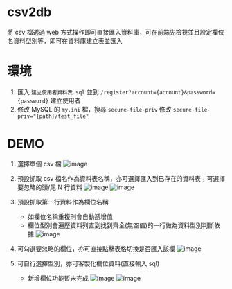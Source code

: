 # csv2db
將 csv 檔透過 web 方式操作即可直接匯入資料庫，可在前端先檢視並且設定欄位名資料型別等，即可在資料庫建立表並匯入

# 環境
1. 匯入 `建立使用者資料表.sql` 並到 `/register?account={account}&password={password}` 建立使用者<br>
2. 修改 MySQL 的 `my.ini` 檔，搜尋 `secure-file-priv` 修改 `secure-file-priv="{path}/test_file"`

# DEMO
1. 選擇單個 csv 檔
![image](https://github.com/0524088/csv2db/assets/144317928/719f5c66-2601-472a-9f1e-5dcc7ea79fb3)

2. 預設抓取 csv 檔名作為資料表名稱，亦可選擇匯入到已存在的資料表；可選擇要忽略的頭/尾 N 行資料
![image](https://github.com/0524088/csv2db/assets/144317928/a2bbfa69-6922-4415-97b0-9538959c4105)
![image](https://github.com/0524088/csv2db/assets/144317928/f4e5ea63-f5d3-4382-b9ff-5792899080fd)

3. 預設抓取第一行資料作為欄位名稱
   - 如欄位名稱重複則會自動遞增值
   - 欄位型別會遍歷資料列直到找到齊全(無空值)的一行做為資料型別判斷依據
![image](https://github.com/0524088/csv2db/assets/144317928/f27514a6-942b-4149-a2d1-cfddc4c3aca1)

4. 可勾選要忽略的欄位，亦可直接點擊表格切換是否匯入該欄
![image](https://github.com/0524088/csv2db/assets/144317928/e56bdd66-3965-4a92-8246-1a456179ab43)

5. 可自行選擇型別，亦可客製化欄位資料(直接輸入 sql)
   - 新增欄位功能暫未完成
![image](https://github.com/0524088/csv2db/assets/144317928/73e8a8a6-ef08-4115-93fc-46b0601ee492)
![image](https://github.com/0524088/csv2db/assets/144317928/6119df4e-70be-44c8-a593-a8e7af55e272)







